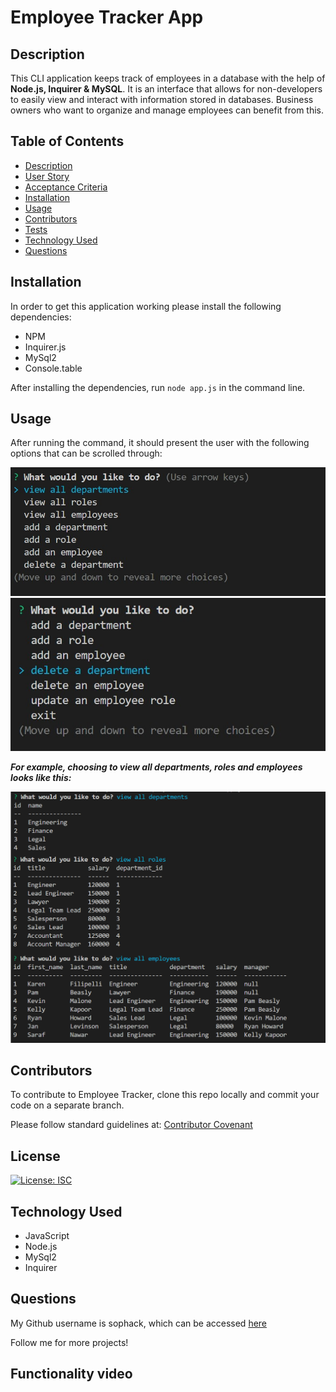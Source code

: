 # **Employee Tracker App**

## **Description**
This CLI application keeps track of employees in a database with the help of **Node.js, Inquirer & MySQL**. It is an interface that allows for non-developers to easily view and interact with information stored in databases. Business owners who want to organize and manage employees can benefit from this. 

## **Table of Contents**
- [Description](#description)
- [User Story](#user-story)
- [Acceptance Criteria](#acceptance-criteria)
- [Installation](#installation)
- [Usage](#usage)
- [Contributors](#contributors)
- [Tests](#tests)
- [Technology Used](#technology-used)
- [Questions](#questions)

## **Installation**

In order to get this application working please install the following dependencies: 
- NPM 
- Inquirer.js
- MySql2
- Console.table

After installing the dependencies, run ```node app.js``` in the command line.


## **Usage**
After running the command, it should present the user with the following options that can be scrolled through: 

![options to scroll through](/assets/allOptions.jpg)
![options to scroll through](/assets/allOptions2.jpg)

***For example, choosing to view all departments, roles and employees looks like this:*** 

![first page of node app.js](/assets/defaultView.png)

## **Contributors**
To contribute to Employee Tracker, clone this repo locally and commit your code on a separate branch.
  
Please follow standard guidelines at: [Contributor Covenant](https://www.contributor-covenant.org/) 

## **License** 

[![License: ISC](https://img.shields.io/badge/License-ISC-blue.svg)](https://opensource.org/licenses/ISC)

## **Technology Used**
- JavaScript
- Node.js
- MySql2
- Inquirer 

## **Questions**

My Github username is sophack, which can be accessed [here](https://github.com/Sophack)

Follow me for more projects!

## **Functionality video** 

